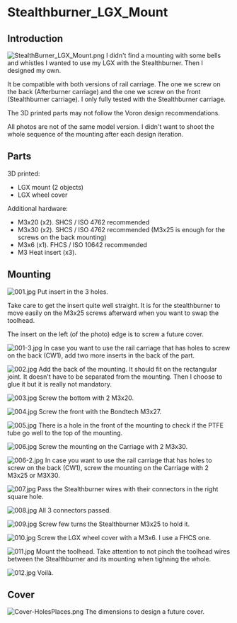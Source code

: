 # Stealthburner_LGX_Mount
## Introduction
![StealthBurner_LGX_Mount.png](./Images/StealthBurner_LGX_Mount.png)
I didn't find a mounting with some bells and whistles I wanted to use my LGX with the Stealthburner. Then I designed my own.

It be compatible with both versions of rail carriage. The one we screw on the back (Afterburner carriage) and the one we screw on the front (Stealthburner carriage). I only fully tested with the Stealthburner carriage.

The 3D printed parts may not follow the Voron design recommendations.

All photos are not of the same model version. I didn't want to shoot the whole sequence of the mounting after each design iteration.

## Parts
3D printed:
- LGX mount (2 objects)
- LGX wheel cover

Additional hardware:
- M3x20 (x2). SHCS / ISO 4762 recommended
- M3x30 (x2). SHCS / ISO 4762 recommended (M3x25 is enough for the screws on the back mounting)
- M3x6 (x1). FHCS / ISO 10642 recommended
- M3 Heat insert (x3).

## Mounting
![001.jpg](./Images/001.jpg)
Put insert in the 3 holes.

Take care to get the insert quite well straight. It is for the stealthburner to move easily on the M3x25 screws afterward when you want to swap the toolhead.

The insert on the left (of the photo) edge is to screw a future cover.

![001-3.jpg](./Images/001-3.jpg)
In case you want to use the rail carriage that has holes to screw on the back (CW1), add two more inserts in the back of the part.

![002.jpg](./Images/002.jpg)
Add the back of the mounting. It should fit on the rectangular joint. It doesn't have to be separated from the mounting. Then I choose to glue it but it is really not mandatory.

![003.jpg](./Images/003.jpg)
Screw the bottom with 2 M3x20.

![004.jpg](./Images/004.jpg)
Screw the front with the Bondtech M3x27.

![005.jpg](./Images/005.jpg)
There is a hole in the front of the mounting to check if the PTFE tube go well to the top of the mounting.

![006.jpg](./Images/006.jpg)
Screw the mounting on the Carriage with 2 M3x30.

![006-2.jpg](./Images/006-2.jpg)
In case you want to use the rail carriage that has holes to screw on the back (CW1), screw the mounting on the Carriage with 2 M3x25 or M3X30.

![007.jpg](./Images/007.jpg)
Pass the Stealthburner wires with their connectors in the right square hole.

![008.jpg](./Images/008.jpg)
All 3 connectors passed.

![009.jpg](./Images/009.jpg)
Screw few turns the Stealthburner M3x25 to hold it.

![010.jpg](./Images/010.jpg)
Screw the LGX wheel cover with a M3x6. I use a FHCS one.

![011.jpg](./Images/011.jpg)
Mount the toolhead. Take attention to not pinch the toolhead wires between the Stealthburner and its mounting when tighning the whole.

![012.jpg](./Images/012.jpg)
Voilà.

## Cover
![Cover-HolesPlaces.png](./Images/Cover-HolesPlaces.png)
The dimensions to design a future cover.